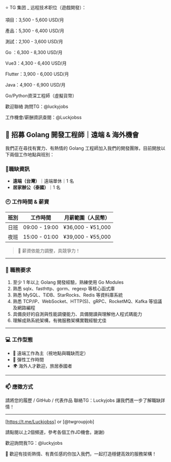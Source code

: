 ⭐️ TG 集团 _ 远程技术职位（遊戲開發）：

項目：3,500 - 5,600 USD/月

產品：5,300 - 6,400 USD/月

測試：2,100 - 3,600 USD/月

Go ：6,300 - 8,300 USD/月

Vue3：4,300 - 6,400 USD/月

Flutter：3,900 - 6,000 USD/月

Java：4,900 - 6,900 USD/月

Go/Python資深工程師（虛擬貨幣）

歡迎聯絡 詢問TG：@luckyjobs

工作機會/薪酬資訊查閱：@​​​​​​Luckjobss




## 🚀 招募 Golang 開發工程師｜遠端 & 海外機會

我們正在尋找有實力、有熱情的 Golang 工程師加入我們的開發團隊，目前開放以下兩個工作地點與班別：

### 📍職缺資訊
- **遠端（台灣）**｜遠端單休｜1 名
- **居家辦公（泰國）**｜1 名

### 🕘 工作時間 & 薪資
| 班別 | 工作時間 | 月薪範圍（人民幣） |
|------|-----------|---------------------|
| 日班 | 09:00 - 19:00 | ¥36,000 - ¥51,000 |
| 夜班 | 15:00 - 01:00 | ¥39,000 - ¥55,000 |

> 💬 薪資依能力調整，具競爭力！

---

### 🎯 職務要求

1. 至少 1 年以上 Golang 開發經驗，熟練使用 Go Modules
2. 熟悉 sqlx、fasthttp、gorm、regexp 等核心函式庫
3. 熟悉 MySQL、TiDB、StarRocks、Redis 等資料庫系統
4. 熟悉 TCP/IP、WebSocket、HTTP(S)、gRPC、RocketMQ、Kafka 等協議及網路編程
5. 具備良好的自測與性能調優能力、具備閱讀與理解他人程式碼能力
6. 理解成熟系統架構，有微服務架構實戰經驗尤佳

---

### 💻 工作型態

- 💼 遠端工作為主（視地點與職缺而定）
- 🧘 彈性工作時間
- 🌍 海外人才歡迎，旅居泰國者

---

### 📫 應徵方式

請將您的履歷 / GitHub / 代表作品 
聯絡TG：Luckyjobs
讓我們進一步了解職缺詳情！

---
[https://t.me/Luckjobss] or [@twgroupjob] 

請點閱以上2個頻道，參考各個工作JD機會。謝謝)

歡迎詢問我TG：@luckyjobs

🙌 歡迎有技術熱情、有責任感的你加入我們，一起打造穩健高效的服務架構！
